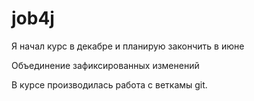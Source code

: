 # job4j
Я начал курс в декабре и планирую закончить в июне

Объединение зафиксированных изменений

В курсе производилась работа с веткамы git.
